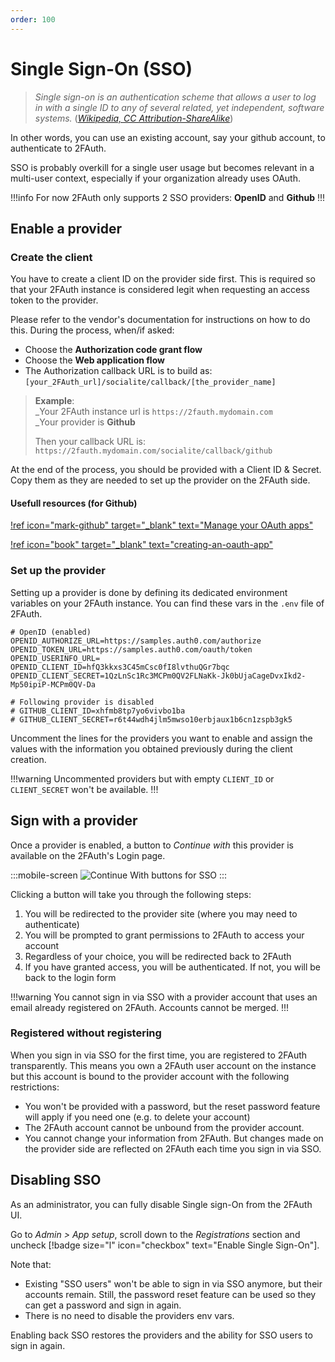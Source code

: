 ```yaml
---
order: 100
---
```

# Single Sign-On (SSO)

> _Single sign-on is an authentication scheme that allows a user to log in with a single ID to any of several related, yet independent, software systems._ ([_Wikipedia, CC Attribution-ShareAlike_](https://en.wikipedia.org/wiki/Single_sign-on))

In other words, you can use an existing account, say your github account, to authenticate to 2FAuth.

SSO is probably overkill for a single user usage but becomes relevant in a multi-user context, especially if your organization already uses OAuth.

!!!info
For now 2FAuth only supports 2 SSO providers: __OpenID__ and __Github__
!!!

## Enable a provider

### Create the client

You have to create a client ID on the provider side first. This is required so that your 2FAuth instance is considered legit when requesting an access token to the provider.

Please refer to the vendor's documentation for instructions on how to do this. During the process, when/if asked:

- Choose the __Authorization code grant flow__
- Choose the __Web application flow__
- The Authorization callback URL is to build as:  
  `[your_2FAuth_url]/socialite/callback/[the_provider_name]`

> __Example__:  
>_Your 2FAuth instance url is `https://2fauth.mydomain.com`  
>_Your provider is __Github__  
>
> Then your callback URL is:  
> `https://2fauth.mydomain.com/socialite/callback/github`

At the end of the process, you should be provided with a Client ID & Secret. Copy them as they are needed to set up the provider on the 2FAuth side.

#### Usefull resources (for Github)

[!ref icon="mark-github" target="_blank" text="Manage your OAuth apps"](https://github.com/settings/developers)

[!ref icon="book" target="_blank" text="creating-an-oauth-app"](https://docs.github.com/en/apps/oauth-apps/building-oauth-apps/creating-an-oauth-app)

### Set up the provider

Setting up a provider is done by defining its dedicated environment variables on your 2FAuth instance. You can find these vars in the `.env` file of 2FAuth.

```env
# OpenID (enabled)
OPENID_AUTHORIZE_URL=https://samples.auth0.com/authorize
OPENID_TOKEN_URL=https://samples.auth0.com/oauth/token
OPENID_USERINFO_URL=
OPENID_CLIENT_ID=hfQ3kkxs3C45mCsc0fI8lvthuQGr7bqc
OPENID_CLIENT_SECRET=1QzLnSc1Rc3MCPm0QV2FLNaKk-Jk0bUjaCageDvxIkd2-Mp50ipiP-MCPm0QV-Da

# Following provider is disabled
# GITHUB_CLIENT_ID=xhfmb8tp7yo6vivbo1ba
# GITHUB_CLIENT_SECRET=r6t44wdh4jlm5mwso10erbjaux1b6cn1zspb3gk5
```

Uncomment the lines for the providers you want to enable and assign the values with the information you obtained previously during the client creation.

!!!warning
Uncommented providers but with empty `CLIENT_ID` or `CLIENT_SECRET` won't be available.
!!!

## Sign with a provider

Once a provider is enabled, a button to _Continue with_ this provider is available on the 2FAuth's Login page.

:::mobile-screen
![_Continue With_ buttons for SSO](/static/auth_sso_login.png)
:::

Clicking a button will take you through the following steps:

1. You will be redirected to the provider site (where you may need to authenticate)
2. You will be prompted to grant permissions to 2FAuth to access your account
3. Regardless of your choice, you will be redirected back to 2FAuth
4. If you have granted access, you will be authenticated. If not, you will be back to the login form

!!!warning
You cannot sign in via SSO with a provider account that uses an email already registered on 2FAuth. Accounts cannot be merged.
!!!

### Registered without registering

When you sign in via SSO for the first time, you are registered to 2FAuth transparently. This means you own a 2FAuth user account on the instance but this account is bound to the provider account with the following restrictions:

- You won't be provided with a password, but the reset password feature will apply if you need one (e.g. to delete your account)
- The 2FAuth account cannot be unbound from the provider account.
- You cannot change your information from 2FAuth. But changes made on the provider side are reflected on 2FAuth each time you sign in via SSO.

## Disabling SSO

As an administrator, you can fully disable Single sign-On from the 2FAuth UI.

Go to _Admin > App setup_, scroll down to the _Registrations_ section and uncheck [!badge size="l" icon="checkbox" text="Enable Single Sign-On"].

Note that:

- Existing "SSO users" won't be able to sign in via SSO anymore, but their accounts remain. Still, the password reset feature can be used so they can get a password and sign in again.
- There is no need to disable the providers env vars.

Enabling back SSO restores the providers and the ability for SSO users to sign in again.
